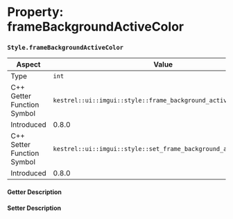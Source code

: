 
# Property: frameBackgroundActiveColor
### `Style.frameBackgroundActiveColor`

| Aspect | Value |
| --- | --- |
| Type | `int` |
| C++ Getter Function Symbol | `kestrel::ui::imgui::style::frame_background_active_color()` |
| Introduced | 0.8.0 |
| C++ Setter Function Symbol | `kestrel::ui::imgui::style::set_frame_background_active_color()` |
| Introduced | 0.8.0 |

#### Getter Description

#### Setter Description

